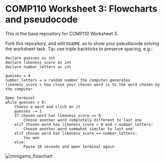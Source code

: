 # COMP110 Worksheet 3: Flowcharts and pseudocode

This is the base repository for COMP110 Worksheet 3.

Fork this repository, and edit `README.md` to show your pseudocode solving the worksheet task. Tip: use triple backticks to preserve spacing, e.g.:

```
declare guesses as int
declare likeness_score as int
declare number_letters as int

guesses = 4
number_letters = a random number the computer generates
likeness_score = how close your chosen word is to the word chosen by the computer

Open terminal
while guesses > 0:
	Choose a word and click on it
	guesses -= 1
	If chosen word has likeness_score == 0:
		Choose another word completely different to last one
	elif chosen word has likeness_score > 0 and < number_letters:
		Choose another word somewhat similar to last one
	elif chosen word has likeness_score == number_letters:
		You won
	else:
		Pause 10 seconds and open terminal again

```
![minigame_flowchart](https://user-images.githubusercontent.com/56129572/67087988-f5f1cc00-f19b-11e9-940a-c9ff6208a697.png)
